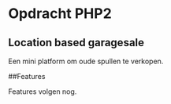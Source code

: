 # Opdracht PHP2

## Location based garagesale

Een mini platform om oude spullen te verkopen.

##Features

Features volgen nog.